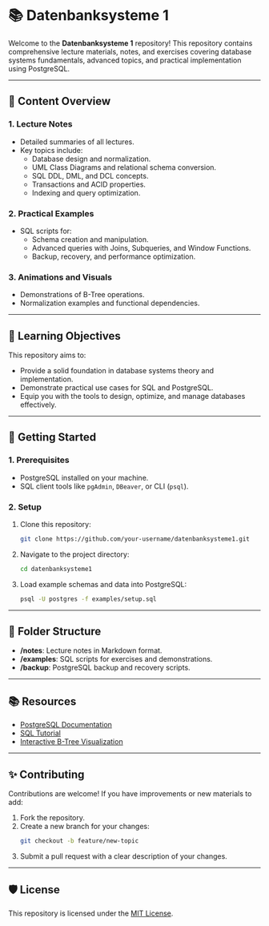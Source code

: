 # 📚 **Datenbanksysteme 1**

Welcome to the **Datenbanksysteme 1** repository! This repository contains comprehensive lecture materials, notes, and exercises covering database systems fundamentals, advanced topics, and practical implementation using PostgreSQL.

---

## 📖 **Content Overview**

### **1. Lecture Notes**

- Detailed summaries of all lectures.
- Key topics include:
  - Database design and normalization.
  - UML Class Diagrams and relational schema conversion.
  - SQL DDL, DML, and DCL concepts.
  - Transactions and ACID properties.
  - Indexing and query optimization.

### **2. Practical Examples**

- SQL scripts for:
  - Schema creation and manipulation.
  - Advanced queries with Joins, Subqueries, and Window Functions.
  - Backup, recovery, and performance optimization.

### **3. Animations and Visuals**

- Demonstrations of B-Tree operations.
- Normalization examples and functional dependencies.

---

## 🧠 **Learning Objectives**

This repository aims to:

- Provide a solid foundation in database systems theory and implementation.
- Demonstrate practical use cases for SQL and PostgreSQL.
- Equip you with the tools to design, optimize, and manage databases effectively.

---

## 🚀 **Getting Started**

### **1. Prerequisites**

- PostgreSQL installed on your machine.
- SQL client tools like `pgAdmin`, `DBeaver`, or CLI (`psql`).

### **2. Setup**

1. Clone this repository:
   ```bash
   git clone https://github.com/your-username/datenbanksysteme1.git
   ```
2. Navigate to the project directory:
   ```bash
   cd datenbanksysteme1
   ```
3. Load example schemas and data into PostgreSQL:
   ```bash
   psql -U postgres -f examples/setup.sql
   ```

---

## 📂 **Folder Structure**

- **/notes**: Lecture notes in Markdown format.
- **/examples**: SQL scripts for exercises and demonstrations.
- **/backup**: PostgreSQL backup and recovery scripts.

---

## 📚 **Resources**

- [PostgreSQL Documentation](https://www.postgresql.org/docs/)
- [SQL Tutorial](https://www.w3schools.com/sql/)
- [Interactive B-Tree Visualization](https://www.cs.usfca.edu/~galles/visualization/BTree.html)

---

## ✨ **Contributing**

Contributions are welcome! If you have improvements or new materials to add:

1. Fork the repository.
2. Create a new branch for your changes:
   ```bash
   git checkout -b feature/new-topic
   ```
3. Submit a pull request with a clear description of your changes.

---

## 🛡️ **License**

This repository is licensed under the [MIT License](LICENSE).

